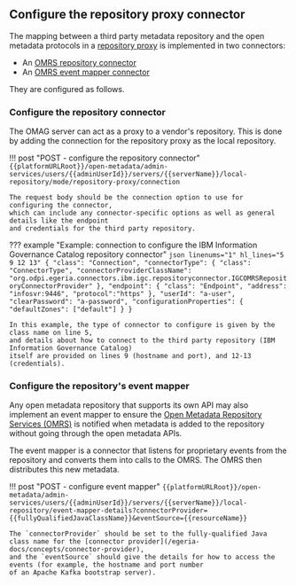 <!-- SPDX-License-Identifier: CC-BY-4.0 -->
<!-- Copyright Contributors to the Egeria project. -->

## Configure the repository proxy connector

The mapping between a third party metadata repository and the open metadata protocols in a [repository proxy](/egeria-docs/concepts/repository-proxy) is implemented in two connectors:

- An [OMRS repository connector](/egeria-docs/connectors/repository-connector)
- An [OMRS event mapper connector](/egeria-docs/connectors/event-mapper-connector)

They are configured as follows.

### Configure the repository connector

The OMAG server can act as a proxy to a vendor's repository. This is done by adding the connection for the repository proxy as the local repository.

!!! post "POST - configure the repository connector"
    ```
    {{platformURLRoot}}/open-metadata/admin-services/users/{{adminUserId}}/servers/{{serverName}}/local-repository/mode/repository-proxy/connection
    ```

    The request body should be the connection option to use for configuring the connector,
    which can include any connector-specific options as well as general details like the endpoint
    and credentials for the third party repository.

??? example "Example: connection to configure the IBM Information Governance Catalog repository connector"
    ```json linenums="1" hl_lines="5 9 12 13"
    {
      "class": "Connection",
      "connectorType": {
        "class": "ConnectorType",
        "connectorProviderClassName": "org.odpi.egeria.connectors.ibm.igc.repositoryconnector.IGCOMRSRepositoryConnectorProvider"
      },
      "endpoint": {
        "class": "Endpoint",
        "address": "infosvr:9446",
        "protocol":"https"
      },
      "userId": "a-user",
      "clearPassword": "a-password",
      "configurationProperties": {
        "defaultZones": ["default"]
      }
    }
    ```

    In this example, the type of connector to configure is given by the class name on line 5,
    and details about how to connect to the third party repository (IBM Information Governance Catalog)
    itself are provided on lines 9 (hostname and port), and 12-13 (credentials).

### Configure the repository's event mapper

Any open metadata repository that supports its own API may also implement an event mapper to ensure the [Open Metadata Repository Services (OMRS)](/egeria-docs/services/omrs) is notified when metadata is added to the repository without going through the open metadata APIs.

The event mapper is a connector that listens for proprietary events from the repository and converts them into calls to the OMRS. The OMRS then distributes this new metadata.

!!! post "POST - configure event mapper"
    ```
    {{platformURLRoot}}/open-metadata/admin-services/users/{{adminUserId}}/servers/{{serverName}}/local-repository/event-mapper-details?connectorProvider={{fullyQualifiedJavaClassName}}&eventSource={{resourceName}}
    ```

    The `connectorProvider` should be set to the fully-qualified Java class name for the [connector provider](/egeria-docs/concepts/connector-provider),
    and the `eventSource` should give the details for how to access the events (for example, the hostname and port number
    of an Apache Kafka bootstrap server).
